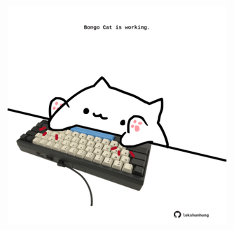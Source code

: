 <!-- built at 23/08/2021, 02:14:41 UTC -->
<p align="center">
  <img width="500" height="500" src="./ReadmeImage.svg">
</p>
